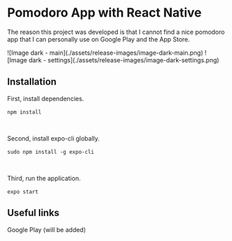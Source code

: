 # Pomodoro App with React Native
The reason this project was developed is that I cannot find a nice pomodoro app that I can personally use on Google Play and the App Store.
<br/> 

<div style="margin:auto">
![Image dark - main](./assets/release-images/image-dark-main.png)
![Image dark - settings](./assets/release-images/image-dark-settings.png)
</div>

## Installation
First, install dependencies.
```
npm install
```
<br/>

Second, install expo-cli globally.
```
sudo npm install -g expo-cli
```
<br/>

Third, run the application.
```
expo start
```

## Useful links
Google Play (will be added)
